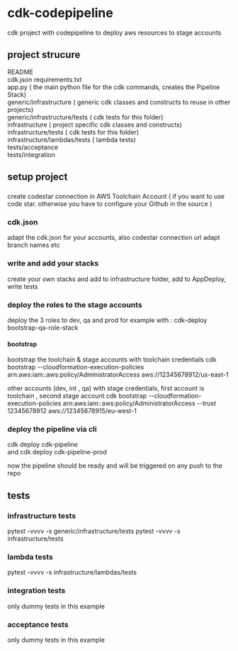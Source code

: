 # cdk-codepipeline
cdk project with codepipeline to deploy aws resources to stage accounts

## project strucure
  
README  
cdk.json
requirements.txt  
app.py ( the main python file for the cdk commands, creates the Pipeline Stack)  
generic/infrastructure ( generic cdk classes and constructs to reuse in other projects)  
generic/infrastructure/tests ( cdk tests for this folder)  
infrastructure ( project specific cdk classes and constructs)  
infrastructure/tests ( cdk tests for this folder)  
infrastructure/lambdas/tests ( lambda tests)  
tests/acceptance  
tests/integration  

## setup project
###
create codestar connection in AWS Toolchain Account ( if you want to use code star. otherwise you have to configure your Github in the source )
### cdk.json
adapt the cdk.json for your accounts, also codestar connection url
adapt branch names etc
### write and add your stacks
create your own stacks and add to infrastructure folder, add to AppDeploy, write tests
### deploy the roles to the stage accounts
deploy the 3 roles to dev, qa and prod
for example with : cdk-deploy bootstrap-qa-role-stack
#### bootstrap
bootstrap the toolchain & stage accounts
with toolchain credentials
cdk bootstrap   --cloudformation-execution-policies arn:aws:iam::aws:policy/AdministratorAccess  aws://12345678912/us-east-1

other accounts (dev, int , qa)
with stage credentials, first account is toolchain , second stage account
cdk bootstrap --cloudformation-execution-policies arn:aws:iam::aws:policy/AdministratorAccess --trust 12345678912 aws://12345678915/eu-west-1



### deploy the pipeline via cli    
cdk deploy  cdk-pipeline  
and
cdk deploy cdk-pipeline-prod
  
now the pipeline should be ready and will be triggered on any push to the repo  

## tests
### infrastructure tests
pytest -vvvv -s generic/infrastructure/tests
pytest -vvvv -s infrastructure/tests
### lambda tests 
pytest -vvvv -s infrastructure/lambdas/tests
### integration tests
only dummy tests in this example 
### acceptance tests
only dummy tests in this example 



